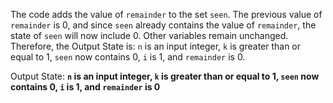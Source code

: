 The code adds the value of `remainder` to the set `seen`. The previous value of `remainder` is 0, and since `seen` already contains the value of `remainder`, the state of `seen` will now include 0. Other variables remain unchanged. Therefore, the Output State is: `n` is an input integer, `k` is greater than or equal to 1, `seen` now contains 0, `i` is 1, and `remainder` is 0.

Output State: **`n` is an input integer, `k` is greater than or equal to 1, `seen` now contains 0, `i` is 1, and `remainder` is 0**